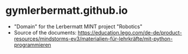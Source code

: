 # gymlerbermatt.github.io

* "Domain" for the Lerbermatt MINT project "Robotics"
* Source of the documents: https://education.lego.com/de-de/product-resources/mindstorms-ev3/materialien-für-lehrkräfte/mit-python-programmieren
